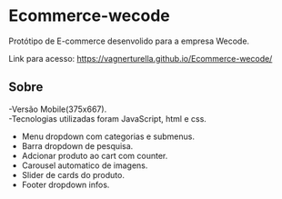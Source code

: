 # Ecommerce-wecode

Protótipo de E-commerce desenvolido para a empresa Wecode. 

Link para acesso:  https://vagnerturella.github.io/Ecommerce-wecode/

<h2>Sobre</h2>

-Versão Mobile(375x667).<br>
-Tecnologias utilizadas foram JavaScript, html e css.
- Menu dropdown com categorias e submenus.
- Barra dropdown de pesquisa.
- Adcionar produto ao cart com counter.
- Carousel automatico de imagens.
- Slider de cards do produto.
- Footer dropdown infos.




